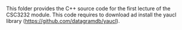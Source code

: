 This folder provides the C++ source code for the first lecture of the CSC3232 module. This code requires to download ad install the yaucl library (https://github.com/datagramdb/yaucl).
